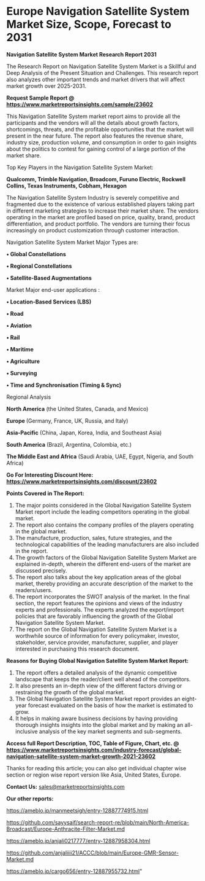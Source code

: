 # Europe Navigation Satellite System Market Size, Scope, Forecast to 2031

<strong>Navigation Satellite System Market Research Report 2031</strong>

The Research Report on Navigation Satellite System Market is a Skillful and Deep Analysis of the Present Situation and Challenges. This research report also analyzes other important trends and market drivers that will affect market growth over 2025-2031.

<strong>Request Sample Report @ <a href=https://www.marketreportsinsights.com/sample/23602>https://www.marketreportsinsights.com/sample/23602</a></strong>

This Navigation Satellite System market report aims to provide all the participants and the vendors will all the details about growth factors, shortcomings, threats, and the profitable opportunities that the market will present in the near future. The report also features the revenue share, industry size, production volume, and consumption in order to gain insights about the politics to contest for gaining control of a large portion of the market share.

Top Key Players in the Navigation Satellite System Market:

<strong>Qualcomm, Trimble Navigation, Broadcom, Furuno Electric, Rockwell Collins, Texas Instruments, Cobham, Hexagon</strong>

The Navigation Satellite System Industry is severely competitive and fragmented due to the existence of various established players taking part in different marketing strategies to increase their market share. The vendors operating in the market are profiled based on price, quality, brand, product differentiation, and product portfolio. The vendors are turning their focus increasingly on product customization through customer interaction.

Navigation Satellite System Market Major Types are:

<strong>• Global Constellations

• Regional Constellations

• Satellite-Based Augmentations</strong>

Market Major end-user applications :

<strong>• Location-Based Services (LBS)

• Road

• Aviation

• Rail

• Maritime

• Agriculture

• Surveying

• Time and Synchronisation (Timing & Sync)</strong>

Regional Analysis

</u><strong><b>North America</b></strong> (the United States, Canada, and Mexico)

<strong><b>Europe </b></strong>(Germany, France, UK, Russia, and Italy)

<strong><b>Asia-Pacific</b></strong> (China, Japan, Korea, India, and Southeast Asia)

<strong><b>South America</b></strong> (Brazil, Argentina, Colombia, etc.)

<strong><b>The Middle East and Africa</b></strong> (Saudi Arabia, UAE, Egypt, Nigeria, and South Africa)

<strong>Go For Interesting Discount Here: <a href=https://www.marketreportsinsights.com/discount/23602>https://www.marketreportsinsights.com/discount/23602</a></strong>

<strong>Points Covered in The Report:</strong>
<ol>
  <li>The major points considered in the Global Navigation Satellite System Market report include the leading competitors operating in the global market.</li>
  <li>The report also contains the company profiles of the players operating in the global market.</li>
  <li>The manufacture, production, sales, future strategies, and the technological capabilities of the leading manufacturers are also included in the report.</li>
  <li>The growth factors of the Global Navigation Satellite System Market are explained in-depth, wherein the different end-users of the market are discussed precisely.</li>
  <li>The report also talks about the key application areas of the global market, thereby providing an accurate description of the market to the readers/users.</li>
  <li>The report incorporates the SWOT analysis of the market. In the final section, the report features the opinions and views of the industry experts and professionals. The experts analyzed the export/import policies that are favorably influencing the growth of the Global Navigation Satellite System Market.</li>
  <li>The report on the Global Navigation Satellite System Market is a worthwhile source of information for every policymaker, investor, stakeholder, service provider, manufacturer, supplier, and player interested in purchasing this research document.</li>
</ol>
<strong>Reasons for Buying Global Navigation Satellite System Market Report:</strong>

<ol>
  <li>The report offers a detailed analysis of the dynamic competitive landscape that keeps the reader/client well ahead of the competitors.</li>
  <li>It also presents an in-depth view of the different factors driving or restraining the growth of the global market.</li>
  <li>The Global Navigation Satellite System Market report provides an eight-year forecast evaluated on the basis of how the market is estimated to grow.</li>
  <li>It helps in making aware business decisions by having providing thorough insights insights into the global market and by making an all-inclusive analysis of the key market segments and sub-segments.</li>
</ol>
<strong>Access full Report Description, TOC, Table of Figure, Chart, etc. @ <a href=https://www.marketreportsinsights.com/industry-forecast/global-navigation-satellite-system-market-growth-2021-23602>https://www.marketreportsinsights.com/industry-forecast/global-navigation-satellite-system-market-growth-2021-23602</a></strong>


Thanks for reading this article; you can also get individual chapter wise section or region wise report version like Asia, United States, Europe.

<strong>Contact Us:</strong>
sales@marketreportsinsights.com

<strong>Our other reports:</strong>

<a href=https://ameblo.jp/manmeetsigh/entry-12887774915.html>https://ameblo.jp/manmeetsigh/entry-12887774915.html</a>

<a href=https://github.com/sayysaif/search-report-re/blob/main/North-America-Broadcast/Europe-Anthracite-Filter-Market.md>https://github.com/sayysaif/search-report-re/blob/main/North-America-Broadcast/Europe-Anthracite-Filter-Market.md</a>

<a href=https://ameblo.jp/anjali0217777/entry-12887958304.html>https://ameblo.jp/anjali0217777/entry-12887958304.html</a>

<a href=https://github.com/anjaliiii21/ACCC/blob/main/Europe-GMR-Sensor-Market.md>https://github.com/anjaliiii21/ACCC/blob/main/Europe-GMR-Sensor-Market.md</a>

<a href=https://ameblo.jp/cargo656/entry-12887955732.html>https://ameblo.jp/cargo656/entry-12887955732.html</a>"
